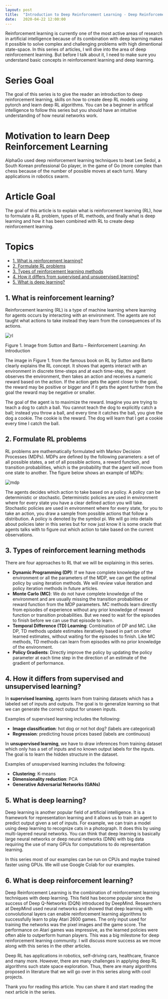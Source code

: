 ```yaml
---
layout: post
title:  "Introduction to Deep Reinforcement Learning - Deep Reinforcement Learning Series"
date:   2020-04-22 12:00:00
---
```


Reinforcement learning is currently one of the most active areas of research in artificial intelligence because of its combination with deep learning makes it possible to solve complex and challenging problems with high dimentional state-space. In this series of articles, I will dive into the area of deep reinforcement learning. But before I talk about it, I need to make sure you understand basic concepts in reinforcement learning and deep learning.

# Series Goal
The goal of this series is to give the reader an introduction to deep reinforcement learning, skills on how to create deep RL models using pytorch and learn deep RL algorithms. You can be a beginner in artifical intelligence to follow this series but you should have an intuitive understanding of how neural networks work.

# Motivation to learn Deep Reinforcement Learning

AlphaGo used deep reinforcement learning techniques to beat Lee Sedol, a South Korean professional Go player, in the game of Go (more complex than chess because of the number of possible moves at each turn). Many applications in robotics swarm.

# Article Goal
The goal of this article is to explain what is reinforcement learning (RL), how to formulate a RL problem, types of RL methods, and finally what is deep learning and how it has been combined with RL to create deep reinforcement learning.

# Topics
- [1. What is reinforcement learning?](#1-what-is-reinforment-learning)
- [2. Formulate RL problems](#2-formulate-rl-problems)
- [3. Types of reinforcement learning methods](#2-types-of-reinforcement-learning-methods)
- [4. How it differs from supervised and unsupervised learning?](#4-how-it-differs-from-supervised-and-unsupervised-learning)
- [5. What is deep learning?](#5-what-is-deep-learning)

## 1. What is reinforcement learning?

Reinforcement learning (RL) is a type of machine learning where learning for agents occurs by interacting with an environment. The agents are not taught what actions to take instead they learn from the consequences of its actions.

![rl]

[rl]: https://1.bp.blogspot.com/-44GqZioqWjg/XYLuJisPCOI/AAAAAAAAHMc/Uenl4uwY7QEiBetF5xAgZiNeateWfuAXACLcBGAsYHQ/s1600/RL.png "Image from Sutton and Barto – Reinforcement Learning: An Introduction"

Figure 1. Image from Sutton and Barto – Reinforcement Learning: An Introduction

The image in Figure 1. from the famous book on RL by Sutton and Barto clearly explains the RL concept. It shows that agents interact with an environment in discrete time-steps and at each time-step, the agent observes the environment, then takes an action and receives a numeric reward based on the action. If the action gets the agent closer to the goal, the reward may be positive or bigger and if it gets the agent further from the goal the reward may be negative or smaller. 

The goal of the agent is to maximize the reward. Imagine you are trying to teach a dog to catch a ball. You cannot teach the dog to explicitly catch a ball; instead you throw a ball, and every time it catches the ball, you give the dog a cookie. The cookie is the reward. The dog will learn that I get a cookie every time I catch the ball.

## 2. Formulate RL problems

RL problems are mathematically formulated with Markov Decision Processes (MDPs). MDPs are defined by the following parameters: a set of all possible states, a set of all possible actions, a reward function, and transition probabilities, which is the probability that the agent will move from one state to another. The figure below shows an example of MDPs:

![mdp]

[mdp]: https://1.bp.blogspot.com/-nFTBC6lSY3g/Xfg7IvM19iI/AAAAAAAAIJ0/NJVR5ylZSysHe71LM-pesMfiT0KKshtFwCLcBGAsYHQ/s1600/MDP.png "Figure 2. MDP Example from slides by Dan Klein, Pieter Abbeel, Anca Dragan"

The agents decides which action to take based on a policy. A policy can be deterministic or stochastic. Deterministic policies are used in environment where for every state you have a clear defined action you will take. Stochastic policies are used in environment where for every state, for you to take an action, you draw a sample from possible actions that follow a distribution. A policy is denoted by the symbol pi. We will go into details about policies later in this series but for now just know it is some oracle that agents talks with to figure out which action to take based on the current observations.

## 3. Types of reinforcement learning methods

There are four approaches to RL that we will be explaining in this series.

- **Dynamic Programming (DP)**: If we have complete knowledge of the environment or all the parameters of the MDP, we can get the optimal policy by using iteration methods. We will review value iteration and policy iteration methods in future articles.
- **Monte Carlo (MC)**: We do not have complete knowledge of the environment and are usually missing the transition probabilities or reward function from the MDP parameters. MC methods learn directly from episodes of experience without any prior knowledge of reward function or transition probabilities. But we need to wait for the episodes to finish before we can use that episode to learn.
- **Temporal Difference (TD) Learning**: Combination of DP and MC. Like DP, TD methods update estimates iteratively based in part on other learned estimates, without waiting for the episodes to finish. Like MC methods, TD methods can learn from episodes with no prior knowledge of the environment.
- **Policy Gradients**: Directly improve the policy by updating the policy parameter at each time step in the direction of an estimate of the gradient of performance.

## 4. How it differs from supervised and unsupervised learning?

In **supervised learning**, agents learn from training datasets which has a labeled set of inputs and outputs. The goal is to generalize learning so that we can generate the correct output for unseen inputs.

Examples of supervised learning includes the following:

- **Image classification**: hot dog or not hot dog? (labels are categorical)
- **Regression**: predicting house prices based (labels are continuous)

In **unsupervised learning**, we have to draw inferences from training dataset which only has a set of inputs and no known output labels for the inputs. The goal is to learn the hidden structure in the dataset.

Examples of unsupervised learning includes the following:

- **Clustering**: K-means
- **Dimensionality reduction**: PCA
- **Generative Adversarial Networks (GANs)**

## 5. What is deep learning?

Deep learning is another popular field of artificial intelligence. It is a framework for representation learning and it allows us to train an agent to predict output given a set of inputs. For example, we can train a model using deep learning to recognize cats in a photograph. It does this by using multi-layered neural networks. You can think that deep learning is basically large neural networks or deep neural networks (DNN) with big data requiring the use of many GPUs for computations to do representation learning.

In this series most of our examples can be run on CPUs and maybe trained faster using GPUs. We will use Google Colab for our examples.

## 6. What is deep reinforcement learning?

Deep Reinforcement Learning is the combination of reinforcement learning techniques with deep learning. This field has become popular since the success of Deep Q-Networks (DQN) introduced by DeepMind. Researchers at DeepMind used neural networks and showed that deep learning with convolutional layers can enable reinforcement learning algorithms to successfully learn to play Atari 2600 games. The only input used for training the networks was the pixel images and the game score. The performance on Atari games was impressive, as the learned policies were often able to outperform human players. This was a big milestone for deep reinforcement learning community. I will discuss more success as we move along with this series in the other articles.

Deep RL has applications in robotics, self-driving cars, healthcare, finance and many more. However, there are many challenges in applying deep RL algorithms such state space exploration. Thus, there are many algorithms proposed in literature that we will go over in this series along with cool projects.

Thank you for reading this article. You can share it and start reading the next article in the series.